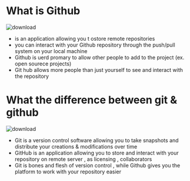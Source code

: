
# What is Github 

![download](https://user-images.githubusercontent.com/92353024/206350012-3a0f3b80-8a6f-4c4b-9113-8d2f15af9b65.png)

* is an application allowing you t ostore remote repositories 
* you can interact with your Github repository through the push/pull system on your local machine 
* Github is uerd promary to allow other people to add to the project (ex. open sourece projects)
* Git hub allows more people than just yourself to see and interact with the repository
# What the difference between git & github
![download](https://user-images.githubusercontent.com/92353024/206350061-3c094401-369d-4f2e-98f8-6fe14d4691d1.png)

* Git is a version control software allowing you to take snapshots and distribute your creations & modifications over time 
* GitHub is an application allowing you to store and interact with your repository on remote server , as licensing , collaborators 
* Git is bones and flesh of version control , while Github gives you the platform to work with your repository easier 
